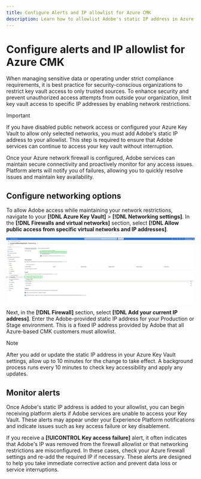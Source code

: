 ```yaml
---
title: Configure Alerts and IP allowlist for Azure CMK
description: Learn how to allowlist Adobe's static IP address in Azure Key Vault and understand how Experience Platform alerts help detect and resolve Customer Managed Key access issues.
---
```

# Configure alerts and IP allowlist for Azure CMK

When managing sensitive data or operating under strict compliance requirements, it is best practice for security-conscious organizations to restrict key vault access to only trusted sources. To enhance security and prevent unauthorized access attempts from outside your organization, limit key vault access to specific IP addresses by enabling network restrictions.

>[!IMPORTANT]
>
>If you have disabled public network access or configured your Azure Key Vault to allow only selected networks, you must add Adobe's static IP address to your allowlist. This step is required to ensure that Adobe services can continue to access your key vault without interruption.

Once your Azure network firewall is configured, Adobe services can maintain secure connectivity and proactively monitor for any access issues. Platform alerts will notify you of failures, allowing you to quickly resolve issues and maintain key availability.

## Configure networking options

To allow Adobe access while maintaining your network restrictions, navigate to your **[!DNL Azure Key Vault]** > **[!DNL Networking settings]**. In the **[!DNL Firewalls and virtual networks]** section, select **[!DNL Allow public access from specific virtual networks and IP addresses]**.

![Azure Key vault Networking settings view with Allow public access from specific virtual networks and IP addresses and Add your current IP address highlighted.](../../../images/governance-privacy-security/customer-managed-keys/key-vault-networking-settings-placeholder.png)

Next, in the **[!DNL Firewall]** section, select **[!DNL Add your current IP address]**. Enter the Adobe-provided static IP address for your Production or Stage environment. This is a fixed IP address provided by Adobe that all Azure-based CMK customers must allowlist.

>[!NOTE]
>
>After you add or update the static IP address in your Azure Key Vault settings, allow up to 10 minutes for the change to take effect. A background process runs every 10 minutes to check key accessibility and apply any updates.

## Monitor alerts

Once Adobe's static IP address is added to your allowlist, you can begin receiving platform alerts if Adobe services are unable to access your Key Vault. These alerts may appear under your Experience Platform notifications and indicate issues such as key access failure or key disablement.

If you receive a **[!UICONTROL Key access failure]** alert, it often indicates that Adobe's IP was removed from the firewall allowlist or that networking restrictions are misconfigured. In these cases, check your Azure firewall settings and re-add the required IP if necessary. These alerts are designed to help you take immediate corrective action and prevent data loss or service interruptions.
